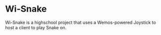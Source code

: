 # Wi-Snake
Wi-Snake is a highschool project that uses a Wemos-powered Joystick to host a client to play Snake on.

